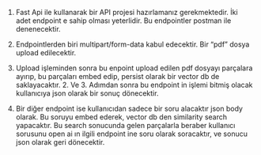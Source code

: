 
1. Fast Api ile kullanarak bir API projesi hazırlamanız gerekmektedir. İki adet endpoint e sahip olması yeterlidir. Bu endpointler postman ile denenecektir.

2) Endpointlerden biri multipart/form-data kabul edecektir. Bir “pdf” dosya upload edilecektir.

3. Upload işleminden sonra bu enpoint upload edilen pdf dosyayı parçalara ayırıp, bu parçaları embed edip, persist olarak bir vector db de saklayacaktır. 2. Ve 3. Adımdan sonra bu endpoint in işlemi bitmiş olacak kullanıcıya json olarak bir sonuç dönecektir.

4) Bir diğer endpoint ise kullanıcıdan sadece bir soru alacaktır json body olarak. Bu soruyu embed ederek, vector db den similarity search yapacaktır. Bu search sonucunda gelen parçalarla beraber kullanıcı sorusunu open ai ın ilgili endpoint ine soru olarak soracaktır, ve sonucu json olarak geri dönecektir.
